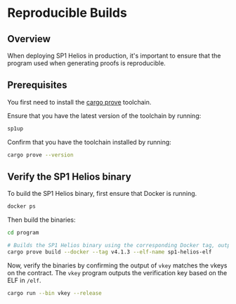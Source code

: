 # Reproducible Builds

## Overview

When deploying SP1 Helios in production, it's important to ensure that the program used when generating proofs is reproducible.

## Prerequisites

You first need to install the [cargo prove](https://docs.succinct.xyz/getting-started/install.html#option-1-prebuilt-binaries-recommended) toolchain.

Ensure that you have the latest version of the toolchain by running:

```bash
sp1up
```

Confirm that you have the toolchain installed by running:

```bash
cargo prove --version
```

## Verify the SP1 Helios binary

To build the SP1 Helios binary, first ensure that Docker is running.

```bash
docker ps
```

Then build the binaries:

```bash
cd program

# Builds the SP1 Helios binary using the corresponding Docker tag, output directory and ELF name.
cargo prove build --docker --tag v4.1.3 --elf-name sp1-helios-elf
```

Now, verify the binaries by confirming the output of `vkey` matches the vkeys on the contract. The `vkey` program outputs the verification key
based on the ELF in `/elf`.

```bash
cargo run --bin vkey --release
```
